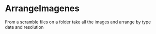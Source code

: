 # ArrangeImagenes
From a scramble files on a folder take all the images and arrange by type date and resolution
